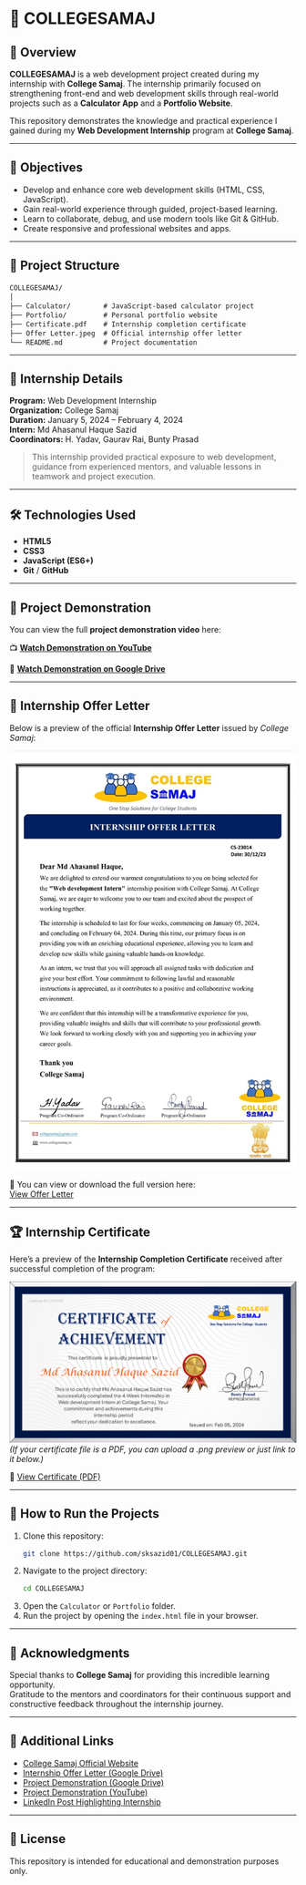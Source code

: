 # 🏫 COLLEGESAMAJ  

## 📘 Overview  
**COLLEGESAMAJ** is a web development project created during my internship with **College Samaj**. The internship primarily focused on strengthening front-end and web development skills through real-world projects such as a **Calculator App** and a **Portfolio Website**.  

This repository demonstrates the knowledge and practical experience I gained during my **Web Development Internship** program at **College Samaj**.  

---

## 🎯 Objectives  
- Develop and enhance core web development skills (HTML, CSS, JavaScript).  
- Gain real-world experience through guided, project-based learning.  
- Learn to collaborate, debug, and use modern tools like Git & GitHub.  
- Create responsive and professional websites and apps.  

---

## 🧩 Project Structure  
```
COLLEGESAMAJ/
│
├── Calculator/        # JavaScript-based calculator project
├── Portfolio/         # Personal portfolio website
├── Certificate.pdf    # Internship completion certificate
├── Offer Letter.jpeg  # Official internship offer letter
└── README.md          # Project documentation
```

---

## 💼 Internship Details  
**Program:** Web Development Internship  
**Organization:** College Samaj  
**Duration:** January 5, 2024 – February 4, 2024  
**Intern:** Md Ahasanul Haque Sazid  
**Coordinators:** H. Yadav, Gaurav Rai, Bunty Prasad  

> This internship provided practical exposure to web development, guidance from experienced mentors, and valuable lessons in teamwork and project execution.  

---

## 🛠️ Technologies Used  
- **HTML5**  
- **CSS3**  
- **JavaScript (ES6+)**  
- **Git** / **GitHub**  

---

## 🎥 Project Demonstration  
You can view the full **project demonstration video** here:  

📺 [**Watch Demonstration on YouTube**](https://youtu.be/yZfYxbAdTpU)  

📎 [**Watch Demonstration on Google Drive**](https://drive.google.com/file/d/1CmP5Hys6hkMIoFNsbJEN7F86cZAk3Kt7/view)  

---

## 📜 Internship Offer Letter  
Below is a preview of the official **Internship Offer Letter** issued by *College Samaj*:  

![Offer Letter Preview](./Offer%20Letter.jpeg)  

📎 You can view or download the full version here:  
[View Offer Letter](./Offer%20Letter.jpeg)

---

## 🏆 Internship Certificate  
Here’s a preview of the **Internship Completion Certificate** received after successful completion of the program:  

![Certificate Preview](./Certificate.png)  
*(If your certificate file is a PDF, you can upload a .png preview or just link to it below.)*  

📎 [View Certificate (PDF)](./Certificate.pdf)  

---

## 🚀 How to Run the Projects  
1. Clone this repository:  
   ```bash
   git clone https://github.com/sksazid01/COLLEGESAMAJ.git
   ```
2. Navigate to the project directory:  
   ```bash
   cd COLLEGESAMAJ
   ```
3. Open the `Calculator` or `Portfolio` folder.  
4. Run the project by opening the `index.html` file in your browser.  

---

## 🌟 Acknowledgments  
Special thanks to **College Samaj** for providing this incredible learning opportunity.  
Gratitude to the mentors and coordinators for their continuous support and constructive feedback throughout the internship journey.  

---

## 🔗 Additional Links  
- [College Samaj Official Website](https://www.collegesamaj.in)  
- [Internship Offer Letter (Google Drive)](https://drive.google.com/file/d/1CmP5Hys6hkMIoFNsbJEN7F86cZAk3Kt7/view?usp=sharing)  
- [Project Demonstration (Google Drive)](https://drive.google.com/file/d/1CmP5Hys6hkMIoFNsbJEN7F86cZAk3Kt7/view)  
- [Project Demonstration (YouTube)](https://youtu.be/yZfYxbAdTpU)  
- [LinkedIn Post Highlighting Internship](https://www.linkedin.com/in/md-ahasanul-haque-sazid)  

---

## 📄 License  
This repository is intended for educational and demonstration purposes only.  

